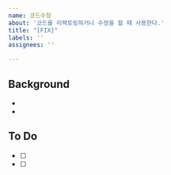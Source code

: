 ```yaml
---
name: 코드수정
about: '코드를 리팩토링하거나 수정을 할 때 사용한다.'
title: "[FIX]"
labels: ''
assignees: ''

---
```


## Background
-
-

## To Do
- [ ] 
- [ ]
